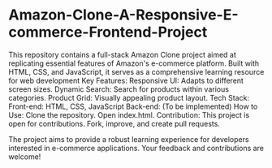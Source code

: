 # Amazon-Clone-A-Responsive-E-commerce-Frontend-Project
This repository contains a full-stack Amazon Clone project aimed at replicating essential features of Amazon's e-commerce platform. Built with HTML, CSS, and JavaScript, it serves as a comprehensive learning resource for web development
Key Features:
Responsive UI: Adapts to different screen sizes.
Dynamic Search: Search for products within various categories.
Product Grid: Visually appealing product layout.
Tech Stack:
Front-end: HTML, CSS, JavaScript
Back-end: (To be implemented)
How to Use:
Clone the repository.
Open index.html.
Contribution:
This project is open for contributions. Fork, improve, and create pull requests.

The project aims to provide a robust learning experience for developers interested in e-commerce applications. Your feedback and contributions are welcome!
